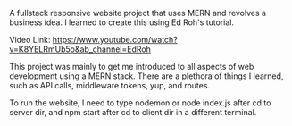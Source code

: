 A fullstack responsive website project that uses MERN and revolves a business idea. I learned to create this using Ed Roh's tutorial.

Video Link: https://www.youtube.com/watch?v=K8YELRmUb5o&ab_channel=EdRoh

This project was mainly to get me introduced to all aspects of web development using a MERN stack. There are a plethora of things I learned, such as API calls, middleware tokens, yup, and routes.

To run the website, I need to type nodemon or node index.js after cd to server dir, and npm start after cd to client dir in a different terminal.